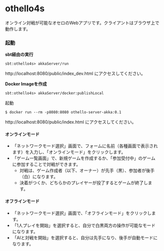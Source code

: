 othello4s
====

オンライン対戦が可能なオセロのWebアプリです。クライアントはブラウザ上で動作します。

### 起動

**sbt経由の実行**

`sbt:othello4s> akkaServer/run`

http://localhost:8080/public/index_dev.html にアクセスしてください。

**Docker Imageを作成**

`sbt:othello4s> akkaServer/docker:publishLocal`

起動

`$ docker run --rm -p8080:8080 othello-server-akka:0.1`

http://localhost:8080/public/index.html にアクセスしてください。

#### オンラインモード

- 「ネットワークモード選択」画面で、フォームに名前（各種画面で表示されます）を入力し、「オンラインモード」をクリックします。
- 「ゲーム一覧画面」で、新規ゲームを作成するか、「参加受付中」のゲームに参加することで対戦ができます。
  - 対戦は、ゲーム作成者（以下、オーナー）が先手（黒）、参加者が後手（白）になります。
  - 決着がつくか、どちらかのプレイヤーが投了するとゲームが終了します。

#### オフラインモード

- 「ネットワークモード選択」画面で、「オフラインモード」をクリックします。
- 「1人プレイを開始」を選択すると、自分で白黒両方の操作が可能なモードになります。
- 「AIと対戦を開始」を選択すると、自分は先手になり、後手が自動モードになります。
